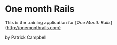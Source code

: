 # One month Rails

This is the training application for 
[*One Month Rails*]{http://onemonthrails.com}

by Patrick Campbell